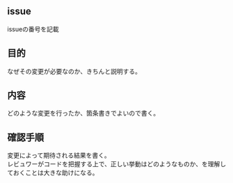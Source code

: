 ## issue
issueの番号を記載


## 目的
なぜその変更が必要なのか、きちんと説明する。


## 内容
どのような変更を行ったか、箇条書きでよいので書く。


## 確認手順
変更によって期待される結果を書く。<br>
レビュワーがコードを把握する上で、正しい挙動はどのようなものか、を理解しておくことは大きな助けになる。
